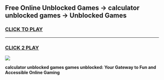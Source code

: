 
## Free Online Unblocked Games → calculator unblocked games → Unblocked Games
<h3>
<a href="https://premium.freeplayer.one?title=calculator_unblocked_games&ref=21F">CLICK TO PLAY</a></h3>
<hr>

<h3>
<a href="https://premium.freeplayer.one?title=calculator_unblocked_games&ref=21F">CLICK 2 PLAY</a>
  
</h3>

<a href="https://premium.freeplayer.one?title=calculator_unblocked_games&ref=21F/"><img src="https://clearcache.store/games.png"></a>


**calculator unblocked games games unblocked: Your Gateway to Fun and Accessible Online Gaming**
